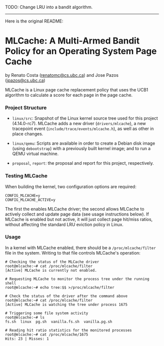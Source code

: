 TODO: Change LRU into a bandit algorithm.



-------------------------------------------------
Here is the original README:

# MLCache: A Multi-Armed Bandit Policy for an Operating System Page Cache
by Renato Costa (renatomc@cs.ubc.ca) and Jose Pazos (jpazos@cs.ubc.ca)

MLCache is a Linux page cache replacement policy that uses the UCB1 algorithm
to calculate a score for each page in the page cache.

### Project Structure

* `linux/src`: Snapshot of the Linux kernel source tree used for this project (4.14.0-rc7).
MLCache adds a new driver (`drivers/mlcache`), a new tracepoint event (`include/trace/events/mlcache.h`),
as well as other in place changes.

* `linux/qemu`: Scripts are available in order to create a Debian disk image (using `debootstrap`) with
a previously built kernel image; and to run a QEMU virtual machine.

* `proposal`, `report`: the proposal and report for this project, respectively.

### Testing MLCache

When building the kernel, two configuration options are required:

```
CONFIG_MLCACHE=y
CONFIG_MLCACHE_ACTIVE=y
```

The first the enables MLCache driver; the second allows MLCache to actively
collect and update page data (see usage instructions below). If MLCache is
enabled but not active, it will just collect page hit/miss ratios, without
affecting the standard LRU eviction policy in Linux.

### Usage

In a kernel with MLCache enabled, there should be a `/proc/mlcache/filter` file in the system.
Writing to that file controls MLCache's operation:

```
# Checking the status of the MLCache driver
root@mlcache:~# cat /proc/mlcache/filter
[Active] MLCache is currently not enabled.

# Requesting MLCache to monitor the process tree under the running shell
root@mlcache:~# echo tree:$$ >/proc/mlcache/filter

# Check the status of the driver after the command above
root@mlcache:~# cat /proc/mlcache/filter
[Active] MLCache is watching the tree under process 1675

# Triggering some file system activity
root@mlcache:~# ls
fs.sh  linux  pg.sh  vanilla.fs.sh  vanilla.pg.sh

# Reading hit ratio statistics for the monitored processes
root@mlcache:~# cat /proc/mlcache/1675
Hits: 23 | Misses: 1
```
